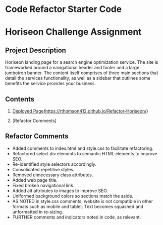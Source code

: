 # Code Refactor Starter Code

# Horiseon Challenge Assignment

## Project Description
Horiseon landing page for a search engine optimization service. The site is frameworked around a navigational header and footer and a large jumbotron banner. The content itself comprises of three main sections that detail the services functionality, as well as a sidebar that outlines some benefits the service provides your business.

## Contents
1. [Deployed Page](#deployed-page)(https://rthomson412.github.io/Refactor-Horiseon/)

2. [Refactor Comments]

## Refactor Comments
* Added comments to index.html and style.css to facilitate refactoring.
* Refactored select div elements to semantic HTML elements to improve SEO.
* Re-identified style selectors accordingly.
* Consolidated repetitive styles.
* Removed unnecessary class attributes.
* Added web page title.
* Fixed broken navigational link.
* Added alt attributes to images to improve SEO.
* Uniformed background colors so sections match the aside.
* AS NOTED in style.css comments, website is not compatible in other formats such 
as mobile and tablet. Text becomes squashed and unformatted in re-sizing.
* FURTHER comments and indicators noted in code, as relevant.
